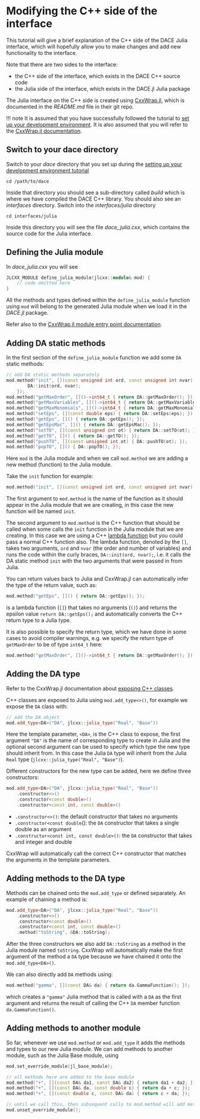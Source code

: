# Modifying the C++ side of the interface

This tutorial will give a brief explanation of the C++ side of the DACE Julia interface,
which will hopefully allow you to make changes and add new functionality to the interface.

Note that there are two sides to the interface:

- the C++ side of the interface, which exists in the DACE C++ source code
- the Julia side of the interface, which exists in the DACE.jl Julia package

The Julia interface on the C++ side is created using [CxxWrap.jl](https://github.com/JuliaInterop/CxxWrap.jl), which is documented in the *README.md* file in their git repo.

!!! note
    It is assumed that you have successfully followed the tutorial to [set up your development environment](setting-up-your-development-environment.md). It is also assumed that you will refer to the [CxxWrap.jl documentation](https://github.com/JuliaInterop/CxxWrap.jl).

## Switch to your dace directory

Switch to your *dace* directory that you set up during the [setting up your development environment tutorial](setting-up-your-development-environment.md)

```
cd /path/to/dace
```

Inside that directory you should see a sub-directory called *build* which is where we have compiled the DACE C++ library.
You should also see an *interfaces* directory. Switch into the *interfaces/julia* directory

```
cd interfaces/julia
```

Inside this directory you will see the file *dace_julia.cxx*, which contains the source code for the Julia interface.

## Defining the Julia module

In *dace_julia.cxx* you will see

```cxx
JLCXX_MODULE define_julia_module(jlcxx::module& mod) {
    // code omitted here
}
```

All the methods and types defined within the `define_julia_module` function using `mod` will belong to the generated Julia module when we load it in the *DACE.jl* package.

Refer also to the [CxxWrap.jl module entry point documentation](https://github.com/JuliaInterop/CxxWrap.jl?tab=readme-ov-file#module-entry-point).

## Adding DA static methods

In the first section of the `define_julia_module` function we add some `DA` static methods:

```cxx
// add DA static methods separately
mod.method("init", [](const unsigned int ord, const unsigned int nvar) {
        DA::init(ord, nvar);
    });
mod.method("getMaxOrder", []()->int64_t { return DA::getMaxOrder(); });
mod.method("getMaxVariables", []()->int64_t { return DA::getMaxVariables(); });
mod.method("getMaxMonomials", []()->int64_t { return DA::getMaxMonomials(); });
mod.method("setEps", [](const double eps) { return DA::setEps(eps); });
mod.method("getEps", []() { return DA::getEps(); });
mod.method("getEpsMac", []() { return DA::getEpsMac(); });
mod.method("setTO", [](const unsigned int ot) { return DA::setTO(ot); });
mod.method("getTO", []() { return DA::getTO(); });
mod.method("pushTO", [](const unsigned int ot) { DA::pushTO(ot); });
mod.method("popTO", []() { DA::popTO(); });
```

Here `mod` is the Julia module and when we call `mod.method` we are adding a new method (function) to the Julia module.

Take the `init` function for example:

```cxx
mod.method("init", [](const unsigned int ord, const unsigned int nvar) { DA::init(ord, nvar); });
```

The first argument to `mod.method` is the name of the function as it should appear in the Julia module that we are creating, in this case the new function will be named `init`.

The second argument to `mod.method` is the C++ function that should be called when some calls the `init` function in the Julia module that we are creating. In this case we are using a C++ [lambda function](https://en.cppreference.com/w/cpp/language/lambda) but you could pass a normal C++ function also. The lambda function, denoted by the `[]`, takes two arguments, `ord` and `nvar` (the order and number of variables) and runs the code within the curly braces, `DA::init(ord, nvar);`, i.e. it calls the DA static method `init` with the two arguments that were passed in from Julia.

You can return values back to Julia and CxxWrap.jl can automatically infer the type of the return value, such as:

```cxx
mod.method("getEps", []() { return DA::getEps(); });
```

is a lambda function (`[]`) that takes no arguments (`()`) and returns the epsilon value `return DA::getEps();` and automatically converts the C++ return type to a Julia type.

It is also possible to specify the return type, which we have done in some cases to avoid compiler warnings, e.g. we specify the return type of `getMaxOrder` to be of type `int64_t` here:

```cxx
mod.method("getMaxOrder", []()->int64_t { return DA::getMaxOrder(); });
```

## Adding the DA type

Refer to the CxxWrap.jl documentation about [exposing C++ classes](https://github.com/JuliaInterop/CxxWrap.jl?tab=readme-ov-file#exposing-classes).

C++ classes are exposed to Julia using `mod.add_type<>()`, for example we expose the `DA` class with:

```cxx
// add the DA object
mod.add_type<DA>("DA", jlcxx::julia_type("Real", "Base"))
```

Here the template parameter, `<DA>`, is the C++ class to expose, the first argument `"DA"` is the name of corresponding type to create in Julia and the optional second argument can be used to specify which type the new type should inherit from. In this case the Julia `DA` type will inherit from the Julia `Real` type (`jlcxx::julia_type("Real", "Base")`).

Different constructors for the new type can be added, here we define three constructors:

```cxx
mod.add_type<DA>("DA", jlcxx::julia_type("Real", "Base"))
    .constructor<>()
    .constructor<const double>()
    .constructor<const int, const double>()
```

- `.constructor<>()`: the default constructor that takes no arguments
- `.constructor<const double`(): the `DA` constructor that takes a single double as an argument
- `.constructor<const int, const double>()`: the `DA` constructor that takes and integer and double

CxxWrap will automatically call the correct C++ constructor that matches the arguments in the template parameters.

## Adding methods to the DA type

Methods can be chained onto the `mod.add_type` or defined separately. An example of chaining a method is:

```cxx
mod.add_type<DA>("DA", jlcxx::julia_type("Real", "Base"))
    .constructor<>()
    .constructor<const double>()
    .constructor<const int, const double>()
    .method("toString", &DA::toString);
```

After the three constructors we also add `DA::toString` as a method in the Julia module named `toString`. CxxWrap will automatically make the first argument of the method a `DA` type because we have chained it onto the `mod.add_type<DA>()`.

We can also directly add `DA` methods using:

```cxx
mod.method("gamma", [](const DA& da) { return da.GammaFunction(); });
```

which creates a `"gamma"` Julia method that is called with a `DA` as the first argument and returns the result of calling the C++ `DA` member function `da.GammaFunction()`.

## Adding methods to another module

So far, whenever we use `mod.method` or `mod.add_type` it adds the methods and types to our new Julia module. We can add methods to another module, such as the Julia Base module, using

```cxx
mod.set_override_module(jl_base_module);

// all methods here are added to the base module
mod.method("+", [](const DA& da1, const DA& da2) { return da1 + da2; });
mod.method("+", [](const DA& da, const double c) { return da + c; });
mod.method("+", [](const double c, const DA& da) { return c + da; });

// until we call this, then subsequent calls to mod.method will add methods to our module again
mod.unset_override_module();
```
